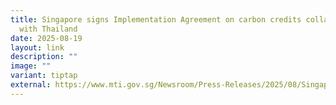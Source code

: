 ```yaml
---
title: Singapore signs Implementation Agreement on carbon credits collaboration
  with Thailand
date: 2025-08-19
layout: link
description: ""
image: ""
variant: tiptap
external: https://www.mti.gov.sg/Newsroom/Press-Releases/2025/08/Singapore-signs-Implementation-Agreement-on-carbon-credits-collaboration-with-Thailand
---
```

